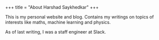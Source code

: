+++
title = "About Harshad Saykhedkar"
+++

This is my personal website and blog. Contains my writings on
topics of interests like maths, machine learning and physics.

As of last writing, I was a staff engineer at Slack.

